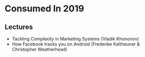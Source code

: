 # Consumed In 2019


## Lectures

- Tackling Complexity in Marketing Systems (Vladik Khononov)
- How Facebook tracks you on Android (Frederike Kaltheuner & Christopher Weatherhead)

